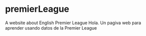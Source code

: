 # premierLeague
A website about English Premier League
Hola. Un pagiva web para aprender usando datos de la Premier League
